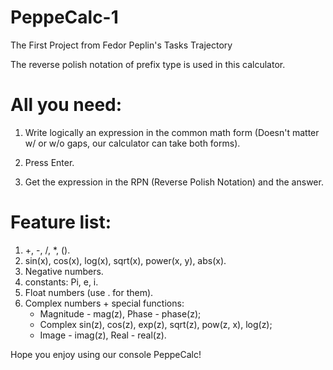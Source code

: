 # PeppeCalc-1
The First Project from Fedor Peplin's Tasks Trajectory

The reverse polish notation of prefix type is used in this calculator.

# All you need:
1) Write logically an expression in the common math form (Doesn't matter w/ or w/o gaps, our calculator can take both forms).

2) Press Enter.

3) Get the expression in the RPN (Reverse Polish Notation) and the answer.

# Feature list:

1) +, -, /, *, ().
2) sin(x), cos(x), log(x), sqrt(x), power(x, y), abs(x).
3) Negative numbers.
4) constants: Pi, e, i.
5) Float numbers (use . for them).
6) Complex numbers + special functions:
   - Magnitude - mag(z), Phase - phase(z);
   - Complex sin(z), cos(z), exp(z), sqrt(z), pow(z, x), log(z);
   - Image - imag(z), Real - real(z).

Hope you enjoy using our console PeppeCalc!
